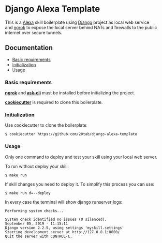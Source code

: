 # Django Alexa Template


This is a [Alexa](https://developer.amazon.com/it/alexa) skill boilerplate using [Django](https://docs.djangoproject.com) project as local web service and [ngrok](https://ngrok.com/) to expose the local server behind NATs and firewalls to the public internet over secure tunnels.

## Documentation
  - [Basic requirements](#basic-requirements)
  - [Initialization](#initialization)
  - [Usage](#usage)


### Basic requirements

**[ngrok](https://ngrok.com/)** and **[ask-cli](https://developer.amazon.com/es/docs/smapi/quick-start-alexa-skills-kit-command-line-interface.html)** must be installed before initializing the project.

**[cookiecutter](https://github.com/cookiecutter/cookiecutter)** is required to clone this boilerplate.


### Initialization

Use cookiecutter to clone the boilerplate:

```shell
$ cookiecutter https://github.com/20tab/django-alexa-template
```

### Usage

Only one command to deploy and test your skill using your local web server.

To run without deploy your skill:

```shell
$ make run
```

If skill changes you need to deploy it. To simplify this process you can use:

```shell
$ make run d=--deploy
```

In every case the terminal will show django runserver logs:

```shell
Performing system checks...

System check identified no issues (0 silenced).
September 05, 2019 - 11:15:11
Django version 2.2.5, using settings 'myskill.settings'
Starting development server at http://127.0.0.1:8000/
Quit the server with CONTROL-C.
```

